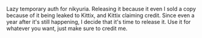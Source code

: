 Lazy temporary auth for nikyuria.
Releasing it because it even I sold a copy because of it being leaked to Kittix, and Kittix claiming credit.
Since even a year after it's still happening, I decide that it's time to release it.
Use it for whatever you want, just make sure to credit me.